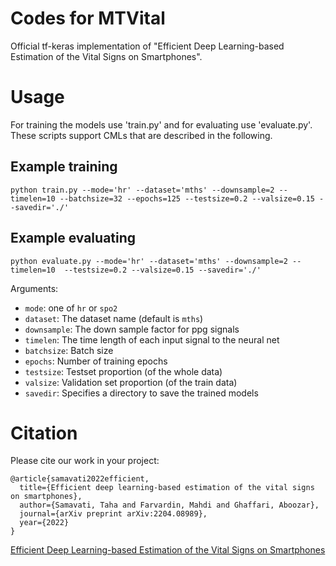 # Codes for MTVital
Official tf-keras implementation of "Efficient Deep Learning-based Estimation of the Vital Signs on Smartphones".

# Usage
For training the models use 'train.py' and for evaluating use 'evaluate.py'. These scripts support CMLs that are described in the following.

## Example training
```terminal 
python train.py --mode='hr' --dataset='mths' --downsample=2 --timelen=10 --batchsize=32 --epochs=125 --testsize=0.2 --valsize=0.15 --savedir='./'
```


## Example evaluating
```terminal 
python evaluate.py --mode='hr' --dataset='mths' --downsample=2 --timelen=10  --testsize=0.2 --valsize=0.15 --savedir='./'
```

Arguments:
*  ```mode```: one of ```hr``` or ```spo2```
*  ```dataset```: The dataset name (default is ```mths```)
*  ```downsample```: The down sample factor for ppg signals
*  ```timelen```: The time length of each input signal to the neural net
*  ```batchsize```: Batch size
*  ```epochs```: Number of training epochs
*  ```testsize```: Testset proportion (of the whole data)
*  ```valsize```: Validation set proportion (of the train data)
*  ```savedir```: Specifies a directory to save the trained models


# Citation
Please cite our work in your project:
```
@article{samavati2022efficient,
  title={Efficient deep learning-based estimation of the vital signs on smartphones},
  author={Samavati, Taha and Farvardin, Mahdi and Ghaffari, Aboozar},
  journal={arXiv preprint arXiv:2204.08989},
  year={2022}
}

```
[Efficient Deep Learning-based Estimation of the Vital Signs on Smartphones](https://arxiv.org/abs/2204.08989)
